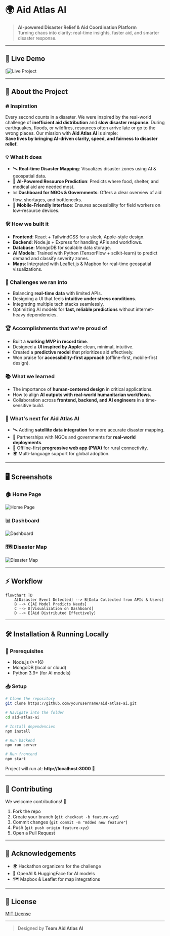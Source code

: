 
# 🌍 Aid Atlas AI

> **AI-powered Disaster Relief & Aid Coordination Platform**  
> Turning chaos into clarity: real-time insights, faster aid, and smarter disaster response.

---

## 🚀 Live Demo  
[![Live Project](https://img.shields.io/badge/🌐https://aid-atlas-ai.vercel.app/)

---

## 📖 About the Project  

### 🔥 Inspiration  
Every second counts in a disaster. We were inspired by the real-world challenge of **inefficient aid distribution** and **slow disaster response**. During earthquakes, floods, or wildfires, resources often arrive late or go to the wrong places. Our mission with **Aid Atlas AI** is simple:  
**Save lives by bringing AI-driven clarity, speed, and fairness to disaster relief.**

### 💡 What it does  
- 🛰️ **Real-time Disaster Mapping**: Visualizes disaster zones using AI & geospatial data.  
- 🤖 **AI-Powered Resource Prediction**: Predicts where food, shelter, and medical aid are needed most.  
- 📊 **Dashboard for NGOs & Governments**: Offers a clear overview of aid flow, shortages, and bottlenecks.  
- 📱 **Mobile-Friendly Interface**: Ensures accessibility for field workers on low-resource devices.  

### 🛠️ How we built it  
- **Frontend**: React + TailwindCSS for a sleek, Apple-style design.  
- **Backend**: Node.js + Express for handling APIs and workflows.  
- **Database**: MongoDB for scalable data storage.  
- **AI Models**: Trained with Python (TensorFlow + scikit-learn) to predict demand and classify severity zones.  
- **Maps**: Integrated with Leaflet.js & Mapbox for real-time geospatial visualizations.  

### 🧗 Challenges we ran into  
- Balancing **real-time data** with limited APIs.  
- Designing a UI that feels **intuitive under stress conditions**.  
- Integrating multiple tech stacks seamlessly.  
- Optimizing AI models for **fast, reliable predictions** without internet-heavy dependencies.  

### 🏆 Accomplishments that we're proud of  
- Built a **working MVP in record time**.  
- Designed a **UI inspired by Apple**: clean, minimal, intuitive.  
- Created a **predictive model** that prioritizes aid effectively.  
- Won praise for **accessibility-first approach** (offline-first, mobile-first design).  

### 📚 What we learned  
- The importance of **human-centered design** in critical applications.  
- How to align **AI outputs with real-world humanitarian workflows**.  
- Collaboration across **frontend, backend, and AI engineers** in a time-sensitive build.  

### 🔮 What's next for Aid Atlas AI  
- 🛰️ Adding **satellite data integration** for more accurate disaster mapping.  
- 🤝 Partnerships with NGOs and governments for **real-world deployments**.  
- 📡 Offline-first **progressive web app (PWA)** for rural connectivity.  
- 🌍 Multi-language support for global adoption.  

---

## 🖥️ Screenshots  

### 🏠 Home Page  
![Home Page](https://picsum.photos/1200/600?random=1)

### 📊 Dashboard  
![Dashboard](https://picsum.photos/1200/600?random=2)

### 🗺️ Disaster Map  
![Disaster Map](https://picsum.photos/1200/600?random=3)

---

## ⚡ Workflow  

```mermaid
flowchart TD
    A[Disaster Event Detected] --> B[Data Collected from APIs & Users]
    B --> C[AI Model Predicts Needs]
    C --> D[Visualization on Dashboard]
    D --> E[Aid Distributed Effectively]
```

---

## 🛠️ Installation & Running Locally  

### 🔧 Prerequisites  
- Node.js (>=16)  
- MongoDB (local or cloud)  
- Python 3.9+ (for AI models)  

### 📥 Setup  

```bash
# Clone the repository
git clone https://github.com/yourusername/aid-atlas-ai.git

# Navigate into the folder
cd aid-atlas-ai

# Install dependencies
npm install

# Run backend
npm run server

# Run frontend
npm start
```

Project will run at: **http://localhost:3000** 🎉  

---

## 🤝 Contributing  

We welcome contributions! 🚀  
1. Fork the repo  
2. Create your branch (`git checkout -b feature-xyz`)  
3. Commit changes (`git commit -m "Added new feature"`)  
4. Push (`git push origin feature-xyz`)  
5. Open a Pull Request  

---

## 🏅 Acknowledgements  

- 🌍 Hackathon organizers for the challenge  
- 🤖 OpenAI & HuggingFace for AI models  
- 🗺️ Mapbox & Leaflet for map integrations  

---

## 📜 License  
[MIT License](LICENSE)

---

> Designed by **Team Aid Atlas AI**  
